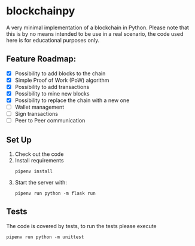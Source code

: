 # blockchainpy

A very minimal implementation of a blockchain in Python. Please note that this is by no means intended to be use in a real scenario, the code used here is for educational purposes only.

## Feature Roadmap:

- [X] Possibility to add blocks to the chain
- [X] Simple Proof of Work (PoW) algorithm
- [X] Possibility to add transactions
- [X] Possibility to mine new blocks
- [X] Possibility to replace the chain with a new one
- [ ] Wallet management
- [ ] Sign transactions
- [ ] Peer to Peer communication

## Set Up

1. Check out the code
2. Install requirements
    ```
    pipenv install
    ```
3. Start the server with:
    ```
   pipenv run python -m flask run
    ```
   
## Tests

The code is covered by tests, to run the tests please execute

```
pipenv run python -m unittest
```